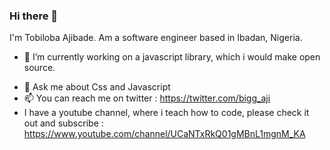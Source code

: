 ### Hi there 👋
I'm Tobiloba Ajibade.
Am a software engineer based in Ibadan, Nigeria.
<!--
**biggaji/biggaji** is a ✨ _special_ ✨ repository because its `README.md` (this file) appears on your GitHub profile.

Here are some ideas to get you started:
-->
- 🔭 I’m currently working on a javascript library, which i would make open source.
<!--
- 🌱 I’m currently learning ...
- 👯 I’m looking to collaborate on ...
- 🤔 I’m looking for help with ...
-->
- 💬 Ask me about Css and Javascript
- 📫 You can reach me on twitter : https://twitter.com/bigg_aji
- I have a youtube channel, where i teach how to code, please check it out and subscribe  : https://www.youtube.com/channel/UCaNTxRkQ01gMBnL1mgnM_KA
<!--
- 😄 Pronouns: ...
- ⚡ Fun fact: ...
-->
